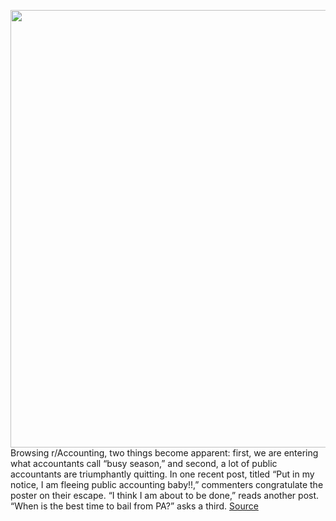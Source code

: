 <img src='https://cdn.vox-cdn.com/thumbor/IJ2aj87_XzDNjEneIby-VkrIkB8=/0x0:2040x1360/1200x675/filters:focal(857x517:1183x843)/cdn.vox-cdn.com/uploads/chorus_image/image/70452545/acastro_220128_4980_0001.0.jpg' width='700px' /><br/>
Browsing r/Accounting, two things become apparent: first, we are entering what accountants call “busy season,” and second, a lot of public accountants are triumphantly quitting. In one recent post, titled “Put in my notice, I am fleeing public accounting baby!!,” commenters congratulate the poster on their escape. “I think I am about to be done,” reads another post. “When is the best time to bail from PA?” asks a third.
<a href='https://www.theverge.com/2022/1/31/22903016/public-accountants-big-quit-memes-reddit'> Source <a/>